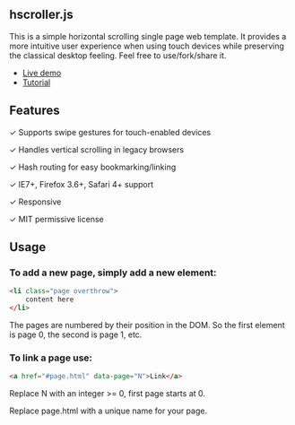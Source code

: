 ## hscroller.js

This is a simple horizontal scrolling single page web template. It provides a more intuitive user experience when using touch devices while preserving the classical desktop feeling. Feel free to use/fork/share it.

* [Live demo](http://www.pierotoffanin.com/scrolling-demo/#)
* [Tutorial](http://www.pierotoffanin.com/2014/03/horizontal-scrolling-single-page-website-done-right/)

## Features

✓ Supports swipe gestures for touch-enabled devices

✓ Handles vertical scrolling in legacy browsers

✓ Hash routing for easy bookmarking/linking

✓ IE7+, Firefox 3.6+, Safari 4+ support

✓ Responsive			
	
✓ MIT permissive license

## Usage

### To add a new page, simply add a new element:

```html
<li class="page overthrow">
	content here
</li>
```

The pages are numbered by their position in the DOM. So the first element is page 0, the second is page 1, etc.

### To link a page use:

```html
<a href="#page.html" data-page="N">Link</a>
```

Replace N with an integer >= 0, first page starts at 0.

Replace page.html with a unique name for your page.


